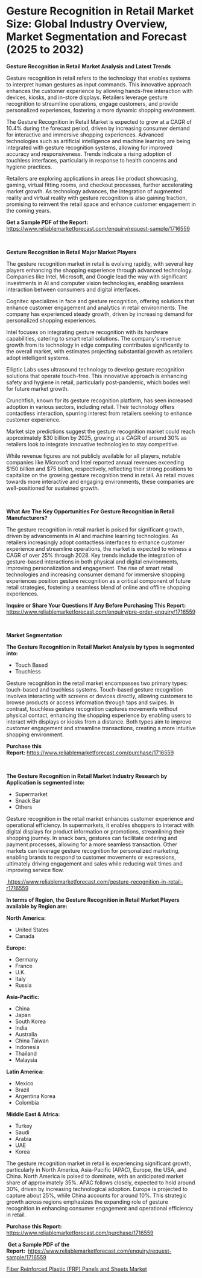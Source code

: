 <p><h1>Gesture Recognition in Retail Market Size: Global Industry Overview, Market Segmentation and Forecast (2025 to 2032)</h1></p><p><strong>Gesture Recognition in Retail Market Analysis and Latest Trends</strong></p>
<p><p>Gesture recognition in retail refers to the technology that enables systems to interpret human gestures as input commands. This innovative approach enhances the customer experience by allowing hands-free interaction with devices, kiosks, and in-store displays. Retailers leverage gesture recognition to streamline operations, engage customers, and provide personalized experiences, fostering a more dynamic shopping environment.</p><p>The Gesture Recognition in Retail Market is expected to grow at a CAGR of 10.4% during the forecast period, driven by increasing consumer demand for interactive and immersive shopping experiences. Advanced technologies such as artificial intelligence and machine learning are being integrated with gesture recognition systems, allowing for improved accuracy and responsiveness. Trends indicate a rising adoption of touchless interfaces, particularly in response to health concerns and hygiene practices. </p><p>Retailers are exploring applications in areas like product showcasing, gaming, virtual fitting rooms, and checkout processes, further accelerating market growth. As technology advances, the integration of augmented reality and virtual reality with gesture recognition is also gaining traction, promising to reinvent the retail space and enhance customer engagement in the coming years.</p></p>
<p><strong>Get a Sample PDF of the Report:&nbsp;</strong> <a href="https://www.reliablemarketforecast.com/enquiry/request-sample/1716559?utm_campaign=3006&utm_medium=2&utm_source=Github&utm_content=ia&utm_term=25032025&utm_id=gesture-recognition-in-retail">https://www.reliablemarketforecast.com/enquiry/request-sample/1716559</a></p>
<p>&nbsp;</p>
<p><strong>Gesture Recognition in Retail Major Market Players</strong></p>
<p><p>The gesture recognition market in retail is evolving rapidly, with several key players enhancing the shopping experience through advanced technology. Companies like Intel, Microsoft, and Google lead the way with significant investments in AI and computer vision technologies, enabling seamless interaction between consumers and digital interfaces.</p><p>Cognitec specializes in face and gesture recognition, offering solutions that enhance customer engagement and analytics in retail environments. The company has experienced steady growth, driven by increasing demand for personalized shopping experiences.</p><p>Intel focuses on integrating gesture recognition with its hardware capabilities, catering to smart retail solutions. The company's revenue growth from its technology in edge computing contributes significantly to the overall market, with estimates projecting substantial growth as retailers adopt intelligent systems.</p><p>Elliptic Labs uses ultrasound technology to develop gesture recognition solutions that operate touch-free. This innovative approach is enhancing safety and hygiene in retail, particularly post-pandemic, which bodes well for future market growth.</p><p>Crunchfish, known for its gesture recognition platform, has seen increased adoption in various sectors, including retail. Their technology offers contactless interaction, spurring interest from retailers seeking to enhance customer experience.</p><p>Market size predictions suggest the gesture recognition market could reach approximately $30 billion by 2025, growing at a CAGR of around 30% as retailers look to integrate innovative technologies to stay competitive.</p><p>While revenue figures are not publicly available for all players, notable companies like Microsoft and Intel reported annual revenues exceeding $150 billion and $75 billion, respectively, reflecting their strong positions to capitalize on the growing gesture recognition trend in retail. As retail moves towards more interactive and engaging environments, these companies are well-positioned for sustained growth.</p></p>
<p>&nbsp;</p>
<p><strong>What Are The Key Opportunities For Gesture Recognition in Retail Manufacturers?</strong></p>
<p><p>The gesture recognition in retail market is poised for significant growth, driven by advancements in AI and machine learning technologies. As retailers increasingly adopt contactless interfaces to enhance customer experience and streamline operations, the market is expected to witness a CAGR of over 25% through 2028. Key trends include the integration of gesture-based interactions in both physical and digital environments, improving personalization and engagement. The rise of smart retail technologies and increasing consumer demand for immersive shopping experiences position gesture recognition as a critical component of future retail strategies, fostering a seamless blend of online and offline shopping experiences.</p></p>
<p><strong>Inquire or Share Your Questions If Any Before Purchasing This Report:</strong> <a href="https://www.reliablemarketforecast.com/enquiry/pre-order-enquiry/1716559?utm_campaign=3006&utm_medium=2&utm_source=Github&utm_content=ia&utm_term=25032025&utm_id=gesture-recognition-in-retail">https://www.reliablemarketforecast.com/enquiry/pre-order-enquiry/1716559</a></p>
<p>&nbsp;</p>
<p><strong>Market Segmentation</strong></p>
<p><strong>The Gesture Recognition in Retail Market Analysis by types is segmented into:</strong></p>
<p><ul><li>Touch Based</li><li>Touchless</li></ul></p>
<p><p>Gesture recognition in the retail market encompasses two primary types: touch-based and touchless systems. Touch-based gesture recognition involves interacting with screens or devices directly, allowing customers to browse products or access information through taps and swipes. In contrast, touchless gesture recognition captures movements without physical contact, enhancing the shopping experience by enabling users to interact with displays or kiosks from a distance. Both types aim to improve customer engagement and streamline transactions, creating a more intuitive shopping environment.</p></p>
<p><strong>Purchase this Report:&nbsp;</strong><a href="https://www.reliablemarketforecast.com/purchase/1716559?utm_campaign=3006&utm_medium=2&utm_source=Github&utm_content=ia&utm_term=25032025&utm_id=gesture-recognition-in-retail">https://www.reliablemarketforecast.com/purchase/1716559</a></p>
<p>&nbsp;</p>
<p><strong>The Gesture Recognition in Retail Market Industry Research by Application is segmented into:</strong></p>
<p><ul><li>Supermarket</li><li>Snack Bar</li><li>Others</li></ul></p>
<p><p>Gesture recognition in the retail market enhances customer experience and operational efficiency. In supermarkets, it enables shoppers to interact with digital displays for product information or promotions, streamlining their shopping journey. In snack bars, gestures can facilitate ordering and payment processes, allowing for a more seamless transaction. Other markets can leverage gesture recognition for personalized marketing, enabling brands to respond to customer movements or expressions, ultimately driving engagement and sales while reducing wait times and improving service flow.</p></p>
<p><a href="https://www.reliablemarketforecast.com/gesture-recognition-in-retail-r1716559?utm_campaign=3006&utm_medium=2&utm_source=Github&utm_content=ia&utm_term=25032025&utm_id=gesture-recognition-in-retail">&nbsp;https://www.reliablemarketforecast.com/gesture-recognition-in-retail-r1716559</a></p>
<p><strong>In terms of Region, the Gesture Recognition in Retail Market Players available by Region are:</strong></p>
<p>
    <p> <strong> North America: </strong>
        <ul>
            <li>United States</li>
            <li>Canada</li>
        </ul>
        </p> 
    <p> <strong> Europe: </strong>
        <ul>
            <li>Germany</li>
            <li>France</li>
            <li>U.K.</li>
            <li>Italy</li>
            <li>Russia</li>
        </ul>
        </p> 
    <p> <strong> Asia-Pacific: </strong>
        <ul>
            <li>China</li>
            <li>Japan</li>
            <li>South Korea</li>
            <li>India</li>
            <li>Australia</li>
            <li>China Taiwan</li>
            <li>Indonesia</li>
            <li>Thailand</li>
            <li>Malaysia</li>
        </ul>
        </p> 
    <p> <strong> Latin America: </strong>
        <ul>
            <li>Mexico</li>
            <li>Brazil</li>
            <li>Argentina Korea</li>
            <li>Colombia</li>
        </ul>
        </p> 
    <p> <strong> Middle East & Africa: </strong>
        <ul>
            <li>Turkey</li>
            <li>Saudi</li>
            <li>Arabia</li>
            <li>UAE</li>
            <li>Korea</li>
        </ul>
    </p>
    </p>
<p><p>The gesture recognition market in retail is experiencing significant growth, particularly in North America, Asia-Pacific (APAC), Europe, the USA, and China. North America is poised to dominate, with an anticipated market share of approximately 35%. APAC follows closely, expected to hold around 30%, driven by increasing technological adoption. Europe is projected to capture about 25%, while China accounts for around 10%. This strategic growth across regions emphasizes the expanding role of gesture recognition in enhancing consumer engagement and operational efficiency in retail.</p></p>
<p><strong>Purchase this Report: </strong><a href="https://www.reliablemarketforecast.com/purchase/1716559?utm_campaign=3006&utm_medium=2&utm_source=Github&utm_content=ia&utm_term=25032025&utm_id=gesture-recognition-in-retail">https://www.reliablemarketforecast.com/purchase/1716559</a></p>
<p>&nbsp;<strong>Get a Sample PDF of the Report:&nbsp;&nbsp;</strong><a href="https://www.reliablemarketforecast.com/enquiry/request-sample/1716559?utm_campaign=3006&utm_medium=2&utm_source=Github&utm_content=ia&utm_term=25032025&utm_id=gesture-recognition-in-retail">https://www.reliablemarketforecast.com/enquiry/request-sample/1716559</a></p>
<p><strong></strong></p>
<p><p><a href="https://github.com/mriwacraane/Market-Research-Report-List-1/blob/main/fiber-reinforced-plastic-frp-panels-and-sheets-market.md?utm_campaign=3006&utm_medium=2&utm_source=Github&utm_content=ia&utm_term=25032025&utm_id=gesture-recognition-in-retail">Fiber Reinforced Plastic (FRP) Panels and Sheets Market</a></p></p>